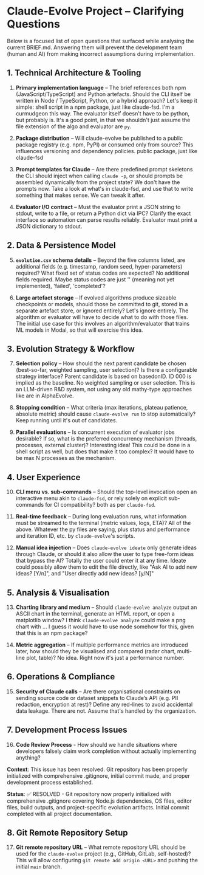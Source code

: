 # Claude-Evolve Project – Clarifying Questions

Below is a focused list of open questions that surfaced while analysing the current BRIEF.md. Answering them will prevent the development team (human and AI) from making incorrect assumptions during implementation.

## 1. Technical Architecture & Tooling

1. **Primary implementation language** – The brief references both npm (JavaScript/TypeScript) and Python artefacts. Should the CLI itself be written in Node / TypeScript, Python, or a hybrid approach?
   Let's keep it simple: shell script in a npm package, just like claude-fsd. I'm a curmudgeon this way.
   The evaluator itself doesn't have to be python, but probably is. It's a good point, in that we shouldn't
   just assume the file extension of the algo and evaluator are `py`.

2. **Package distribution** – Will claude-evolve be published to a public package registry (e.g. npm, PyPI) or consumed only from source? This influences versioning and dependency policies.
   public package, just like claude-fsd

3. **Prompt templates for Claude** – Are there predefined prompt skeletons the CLI should inject when calling `claude -p`, or should prompts be assembled dynamically from the project state?
   We don't have the prompts now. Take a look at what's in claude-fsd, and use that to write something
   that makes sense. We can tweak it after.

4. **Evaluator I/O contract** – Must the evaluator print a JSON string to stdout, write to a file, or return a Python dict via IPC? Clarify the exact interface so automation can parse results reliably.
   Evaluator must print a JSON dictionary to stdout.

## 2. Data & Persistence Model

5. **`evolution.csv` schema details** – Beyond the five columns listed, are additional fields (e.g. timestamp, random seed, hyper-parameters) required? What fixed set of status codes are expected?
   No additional fields required. Maybe status codes are just '' (meaning not yet implemented), 'failed', 'completed'?

6. **Large artefact storage** – If evolved algorithms produce sizeable checkpoints or models, should those be committed to git, stored in a separate artefact store, or ignored entirely?
   Let's ignore entirely. The algorithm or evaluator will have to decide what to do with those files.
   The initial use case for this involves an algorithm/evaluator that trains ML models in Modal, so
   that will exercise this idea.

## 3. Evolution Strategy & Workflow

7. **Selection policy** – How should the next parent candidate be chosen (best-so-far, weighted sampling, user selection)? Is there a configurable strategy interface?
   Parent candidate is based on basedonID. ID 000 is implied as the baseline. No weighted sampling or user
   selection. This is an LLM-driven R&D system, not using any old mathy-type approaches like are in
   AlphaEvolve.

8. **Stopping condition** – What criteria (max iterations, plateau patience, absolute metric) should cause `claude-evolve run` to stop automatically?
   Keep running until it's out of candidates.

9. **Parallel evaluations** – Is concurrent execution of evaluator jobs desirable? If so, what is the preferred concurrency mechanism (threads, processes, external cluster)?
   Interesting idea! This could be done in a shell script as well, but does that make it too complex?
   It would have to be max N processes as the mechanism.

## 4. User Experience

10. **CLI menu vs. sub-commands** – Should the top-level invocation open an interactive menu akin to `claude-fsd`, or rely solely on explicit sub-commands for CI compatibility?
    both as per `claude-fsd`.

11. **Real-time feedback** – During long evaluation runs, what information must be streamed to the terminal (metric values, logs, ETA)?
    All of the above. Whatever the py files are saying, plus status and performance and iteration ID, etc.
    by `claude-evolve`'s scripts.

12. **Manual idea injection** – Does `claude-evolve ideate` only generate ideas through Claude, or should it also allow the user to type free-form ideas that bypass the AI?
    Totally the user could enter it at any time. Ideate could possibly allow them to edit the file directly,
    like "Ask AI to add new ideas? [Y/n]", and "User directly add new ideas? [y/N]"

## 5. Analysis & Visualisation

13. **Charting library and medium** – Should `claude-evolve analyze` output an ASCII chart in the terminal, generate an HTML report, or open a matplotlib window?
    I think `claude-evolve analyze` could make a png chart with ... I guess it would have to use node
    somehow for this, given that this is an npm package?

14. **Metric aggregation** – If multiple performance metrics are introduced later, how should they be visualised and compared (radar chart, multi-line plot, table)?
    No idea. Right now it's just a performance number.

## 6. Operations & Compliance

15. **Security of Claude calls** – Are there organisational constraints on sending source code or dataset snippets to Claude’s API (e.g. PII redaction, encryption at rest)? Define any red-lines to avoid accidental data leakage.
    There are not. Assume that's handled by the organization.

## 7. Development Process Issues

16. **Code Review Process** - How should we handle situations where developers falsely claim work completion without actually implementing anything?

**Context**: This issue has been resolved. Git repository has been properly initialized with comprehensive .gitignore, initial commit made, and proper development process established.

**Status**: ✅ RESOLVED - Git repository now properly initialized with comprehensive .gitignore covering Node.js dependencies, OS files, editor files, build outputs, and project-specific evolution artifacts. Initial commit completed with all project documentation.

## 8. Git Remote Repository Setup

17. **Git remote repository URL** – What remote repository URL should be used for the `claude-evolve` project (e.g., GitHub, GitLab, self-hosted)? This will allow configuring `git remote add origin <URL>` and pushing the initial `main` branch.
